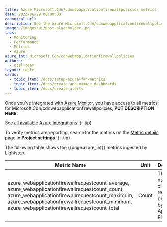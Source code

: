 ```yaml
---
title: Azure Microsoft.Cdn/cdnwebapplicationfirewallpolicies metrics
date: 2023-06-29 00:00:00
canonical_url:
description: See the Azure Microsoft.Cdn/cdnwebapplicationfirewallpolicies metrics ingested by Lightstep Observability
image: /images/ui/post-placeholder.jpg
tags:
  - Monitoring
  - Performance
  - Metrics
  - Azure
azure_int: Microsoft.Cdn/cdnwebapplicationfirewallpolicies
authors:
  - otel-team
layout: table
cards:
  - topic_item: /docs/setup-azure-for-metrics
  - topic_item: /docs/create-and-manage-dashboards
  - topic_item: /docs/create-alerts
---
```

Once you've integrated with [Azure Monitor](/docs/setup-azure-for-metrics), you have access to all metrics for Microsoft.Cdn/cdnwebapplicationfirewallpolicies, **PUT DESCRIPTION HERE**. 

See [all available Azure integrations](/docs/azure-metrics).
{: .tip}

To verify metrics are reporting, search for the metrics on the [Metric details](/docs/manage-metric-details) page in **Project settings**.
{: .tip}

The following table shows the {{page.azure_int}} metrics ingested by Lightstep.
<table class="table-aws">
<colgroup><col span="1" style="width: 35%;" /><col span="1" style="width: 15%;" /><col span="1" style="width: 35%;" /></colgroup>
  <thead>
    <th>Metric Name</th>
    <th>Unit</th>
    <th>Description</th>
  </thead>
  <tr>
    <td>azure_webapplicationfirewallrequestcount_average, azure_webapplicationfirewallrequestcount_count, azure_webapplicationfirewallrequestcount_maximum, azure_webapplicationfirewallrequestcount_minimum, azure_webapplicationfirewallrequestcount_total</td>
    <td>Count</td>
    <td>The number of client requests processed by the Web Application Firewall</td>
  </tr>
</table>
